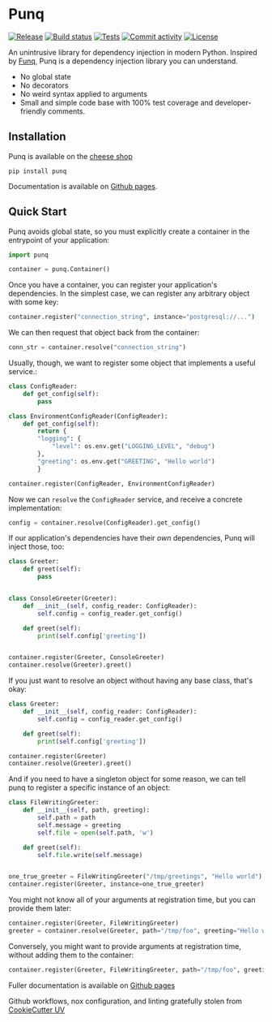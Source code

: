 # Punq

[![Release](https://img.shields.io/github/v/release/bobthemighty/punq)](https://img.shields.io/github/v/release/bobthemighty/punq)
[![Build status](https://img.shields.io/github/actions/workflow/status/bobthemighty/punq/main.yml?branch=main)](https://github.com/bobthemighty/punq/actions/workflows/main.yml?query=branch%3Amain)
[![Tests](https://codecov.io/github/bobthemighty/punq/graph/badge.svg?token=52hQhaggnk)](https://codecov.io/github/bobthemighty/punq)
[![Commit activity](https://img.shields.io/github/commit-activity/m/bobthemighty/punq)](https://img.shields.io/github/commit-activity/m/bobthemighty/punq)
[![License](https://img.shields.io/github/license/bobthemighty/punq)](https://img.shields.io/github/license/bobthemighty/punq)

<!-- quick_start -->

An unintrusive library for dependency injection in modern Python.
Inspired by [Funq][1], Punq is a dependency injection library you can understand.

- No global state
- No decorators
- No weird syntax applied to arguments
- Small and simple code base with 100% test coverage and developer-friendly comments.

## Installation

Punq is available on the [cheese shop][2]

```shell
pip install punq
```

Documentation is available on [Github pages][3].

## Quick Start

Punq avoids global state, so you must explicitly create a container in the entrypoint of your application:

```python
import punq

container = punq.Container()
```

Once you have a container, you can register your application's dependencies. In the simplest case, we can register any arbitrary object with some key:

```python
container.register("connection_string", instance="postgresql://...")
```

We can then request that object back from the container:

```python
conn_str = container.resolve("connection_string")
```

Usually, though, we want to register some object that implements a useful service.:

```python
class ConfigReader:
    def get_config(self):
        pass

class EnvironmentConfigReader(ConfigReader):
    def get_config(self):
        return {
        "logging": {
            "level": os.env.get("LOGGING_LEVEL", "debug")
        },
        "greeting": os.env.get("GREETING", "Hello world")
        }

container.register(ConfigReader, EnvironmentConfigReader)
```

Now we can `resolve` the `ConfigReader` service, and receive a concrete implementation:

```python
config = container.resolve(ConfigReader).get_config()
```

If our application's dependencies have their _own_ dependencies, Punq will inject those, too:

```python
class Greeter:
    def greet(self):
        pass


class ConsoleGreeter(Greeter):
    def __init__(self, config_reader: ConfigReader):
        self.config = config_reader.get_config()

    def greet(self):
        print(self.config['greeting'])


container.register(Greeter, ConsoleGreeter)
container.resolve(Greeter).greet()

```

If you just want to resolve an object without having any base class, that's okay:

```python
class Greeter:
    def __init__(self, config_reader: ConfigReader):
        self.config = config_reader.get_config()

    def greet(self):
        print(self.config['greeting'])

container.register(Greeter)
container.resolve(Greeter).greet()
```

And if you need to have a singleton object for some reason, we can tell punq to register a specific instance of an object:

```python
class FileWritingGreeter:
    def __init__(self, path, greeting):
        self.path = path
        self.message = greeting
        self.file = open(self.path, 'w')

    def greet(self):
        self.file.write(self.message)


one_true_greeter = FileWritingGreeter("/tmp/greetings", "Hello world")
container.register(Greeter, instance=one_true_greeter)
```

You might not know all of your arguments at registration time, but you can provide them later:

```python
container.register(Greeter, FileWritingGreeter)
greeter = container.resolve(Greeter, path="/tmp/foo", greeting="Hello world")

```

Conversely, you might want to provide arguments at registration time, without adding them to the container:

```python
container.register(Greeter, FileWritingGreeter, path="/tmp/foo", greeting="Hello world")
```

[1]: https://github.com/jlyonsmith/Funq
[2]: https://pypi.org/project/punq/
[3]: https://bobthemighty.github.io/punq/
[4]: https://github.com/fpgmaas/cookiecutter-uv

<!-- end_quick_start -->

Fuller documentation is available on [Github pages][3]

Github workflows, nox configuration, and linting gratefully stolen from [CookieCutter UV][4]
